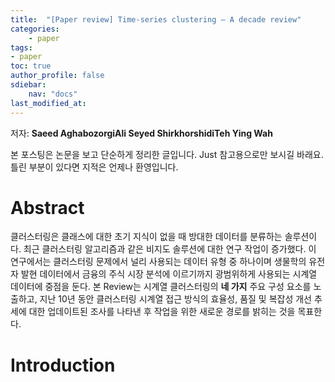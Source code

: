 ```yaml
---
title:  "[Paper review] Time-series clustering – A decade review"
categories:	
    - paper
tags:
- paper
toc: true
author_profile: false
sdiebar:
    nav: "docs"
last_modified_at:
---
```


저자: **Saeed AghabozorgiAli Seyed ShirkhorshidiTeh Ying Wah**

본 포스팅은 논문을 보고 단순하게 정리한 글입니다. Just 참고용으로만 보시길 바래요. 틀린 부분이 있다면 지적은 언제나 환영입니다.





# Abstract

클러스터링은 클래스에 대한 초기 지식이 없을 때 방대한 데이터를 분류하는 솔루션이다.  최근 클러스터링 알고리즘과 같은 비지도 솔루션에 대한 연구 작업이 증가했다. 이 연구에서는 클러스터링 문제에서 널리 사용되는 데이터 유형 중 하나이며 생물학의 유전자 발현 데이터에서 금융의 주식 시장 분석에 이르기까지 광범위하게 사용되는 시계열 데이터에 중점을 둔다. 본 Review는 시계열 클러스터링의 **네 가지** 주요 구성 요소를 노출하고, 지난 10년 동안 클러스터링 시계열 접근 방식의 효율성, 품질 및 복잡성 개선 추세에 대한 업데이트된 조사를 나타낸 후 작업을 위한 새로운 경로를 밝히는 것을 목표한다.



# Introduction


